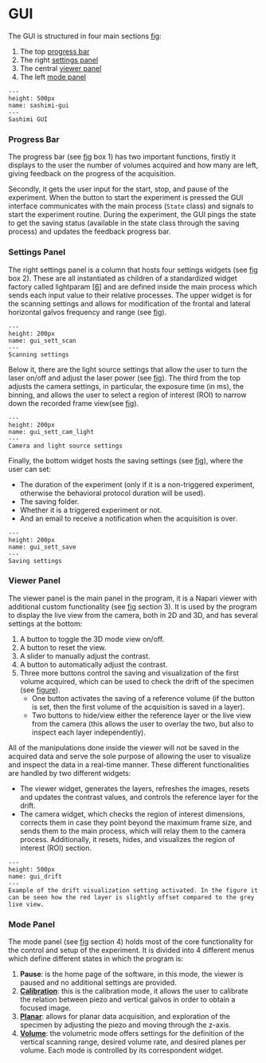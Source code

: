 # GUI

The GUI is structured in four main sections [fig](sashimi-gui):

1. The top [progress bar](#progress-bar)
2. The right [settings panel](#settings-panel)
3. The central [viewer panel](#viewer-panel)
4. The left [mode panel](#mode-panel)

```{figure} ../images/sashimi_gui.png
---
height: 500px
name: sashimi-gui
---
Sashimi GUI
```

### Progress Bar

The progress bar (see [fig](sashimi-gui) box 1) has two important functions, firstly it displays to the user the number of volumes acquired and how many are left, giving feedback on the progress of the acquisition.

 Secondly, it gets the user input for the start, stop, and pause of the experiment. When the button to start the experiment is pressed the GUI interface communicates with the main process (`State` class) and signals to start the experiment routine. During the experiment, the GUI pings the state to get the saving status (available in the state class through the saving process) and updates the feedback progress bar.

### Settings Panel

The right settings panel is a column that hosts four settings widgets (see [fig](sashimi-gui) box 2). These are all instantiated as children of a standardized widget factory called lightparam [[6](../overview/references.html#id6)] and are defined inside the main process which sends each input value to their relative processes. The upper widget is for the scanning settings and allows for modification of the frontal and lateral horizontal galvos frequency and range (see [fig](gui_sett_scan)).

```{figure} ../images/gui_sett_scan.png
---
height: 200px
name: gui_sett_scan
---
Scanning settings
```

Below it, there are the light source settings that allow the user to turn the laser on/off and adjust the laser power (see [fig](gui_sett_cam_light)). The third from the top adjusts the camera settings, in particular, the exposure time (in ms), the binning, and allows the user to select a region of interest (ROI) to narrow down the recorded frame view(see [fig](gui_sett_cam_light)).

```{figure} ../images/gui_sett_cam_light.png
---
height: 200px
name: gui_sett_cam_light
---
Camera and light source settings
```

Finally, the bottom widget hosts the saving settings (see [fig](gui_sett_save)), where the user can set:

- The duration of the experiment (only if it is a non-triggered experiment, otherwise the behavioral protocol duration will be used).
- The saving folder.
- Whether it is a triggered experiment or not.
- And an email to receive a notification when the acquisition is over.

```{figure} ../images/gui_sett_save.png
---
height: 200px
name: gui_sett_save
---
Saving settings
```

### Viewer Panel

The viewer panel is the main panel in the program, it is a Napari viewer with additional custom functionality (see [fig](sashimi-gui) section 3). It is used by the program to display the live view from the camera, both in 2D and 3D, and has several settings at the bottom:

1. A button to toggle the 3D mode view on/off.
2. A button to reset the view.
3. A slider to manually adjust the contrast.
4. A button to automatically adjust the contrast.
5. Three more buttons control the saving and visualization of the first volume acquired, which can be used to check the drift of the specimen (see [figure](gui_drift)).
   - One button activates the saving of a reference volume (if the button is set, then the first volume of the acquisition is saved in a layer).
   - Two buttons to hide/view either the reference layer or the live view from the camera (this allows the user to overlay the two, but also to inspect each layer independently).

All of the manipulations done inside the viewer will not be saved in the acquired data and serve the sole purpose of allowing the user to visualize and inspect the data in a real-time manner. These different functionalities are handled by two different widgets:

- The viewer widget, generates the layers, refreshes the images, resets and updates the contrast values, and controls the reference layer for the drift.
- The camera widget, which checks the region of interest dimensions, corrects them in case they point beyond the maximum frame size, and sends them to the main process, which will relay them to the camera process. Additionally, it resets, hides, and visualizes the region of interest (ROI) section.

```{figure} ../images/gui_drift.png
---
height: 500px
name: gui_drift
---
Example of the drift visualization setting activated. In the figure it can be seen how the red layer is slightly offset compared to the grey live view.
```
  
### Mode Panel

The mode panel (see [fig](sashimi-gui) section 4) holds most of the core functionality for the control and setup of the experiment. It is divided into 4 different menus which define different states in which the program is:

1. **Pause**: is the home page of the software, in this mode, the viewer is paused and no additional settings are provided.
2. [**Calibration**](calibration.md): this is the calibration mode, it allows the user to calibrate the relation between piezo and vertical galvos in order to obtain a focused image.
3. [**Planar**](planar_mode.md): allows for planar data acquisition, and exploration of the specimen by adjusting the piezo and moving through the z-axis.
4. [**Volume**](volume_mode.md): the volumetric mode offers settings for the definition of the vertical scanning range, desired volume rate, and desired planes per volume. Each mode is controlled by its correspondent widget.
